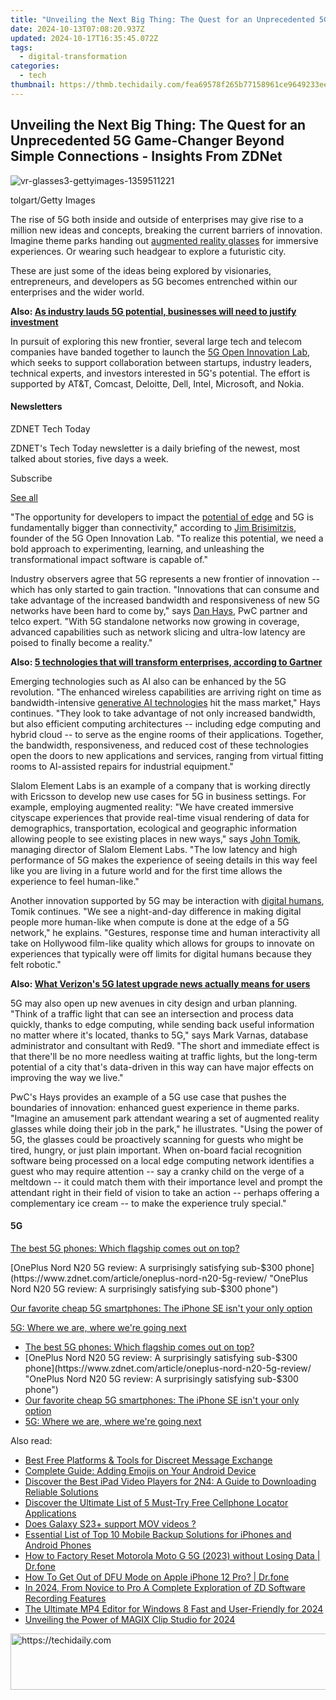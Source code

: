 ```yaml
---
title: "Unveiling the Next Big Thing: The Quest for an Unprecedented 5G Game-Changer Beyond Simple Connections - Insights From ZDNet"
date: 2024-10-13T07:08:20.937Z
updated: 2024-10-17T16:35:45.072Z
tags:
  - digital-transformation
categories:
  - tech
thumbnail: https://thmb.techidaily.com/fea69578f265b77158961ce9649233eee0ace50ab1ad8d0ca655a5decd1786bf.jpg
---
```


## Unveiling the Next Big Thing: The Quest for an Unprecedented 5G Game-Changer Beyond Simple Connections - Insights From ZDNet

![vr-glasses3-gettyimages-1359511221](https://www.zdnet.com/a/img/resize/16c49d19fc6e788871b5e07df90f68711d37e84d/2023/09/28/e0071fe9-aadf-4cf6-b1e7-674074fa5683/vr-glasses3-gettyimages-1359511221.jpg?auto=webp&width=1280)

tolgart/Getty Images

The rise of 5G both inside and outside of enterprises may give rise to a million new ideas and concepts, breaking the current barriers of innovation. Imagine theme parks handing out [augmented reality glasses](https://www.zdnet.com/article/best-smart-glasses/) for immersive experiences. Or wearing such headgear to explore a futuristic city.

These are just some of the ideas being explored by visionaries, entrepreneurs, and developers as 5G becomes entrenched within our enterprises and the wider world. 

**Also: [As industry lauds 5G potential, businesses will need to justify investment](https://www.zdnet.com/article/as-industry-lauds-5g-potential-businesses-will-need-to-justify-investment/)**

In pursuit of exploring this new frontier, several large tech and telecom companies have banded together to launch the [5G Open Innovation Lab](https://5goilab.com/), which seeks to support collaboration between startups, industry leaders, technical experts, and investors interested in 5G's potential. The effort is supported by AT&T, Comcast, Deloitte, Dell, Intel, Microsoft, and Nokia.

#### Newsletters

ZDNET Tech Today

ZDNET's Tech Today newsletter is a daily briefing of the newest, most talked about stories, five days a week.

 Subscribe

[See all](https://www.zdnet.com/newsletters/)

 "The opportunity for developers to impact the [potential of edge](https://www.zdnet.com/article/ahead-of-ai-this-other-technology-wave-is-sweeping-in-fast/) and 5G is fundamentally bigger than connectivity," according to [Jim Brisimitzis](https://www.linkedin.com/in/jim-brisimitzis/), founder of the 5G Open Innovation Lab. "To realize this potential, we need a bold approach to experimenting, learning, and unleashing the transformational impact software is capable of."

Industry observers agree that 5G represents a new frontier of innovation -- which has only started to gain traction. "Innovations that can consume and take advantage of the increased bandwidth and responsiveness of new 5G networks have been hard to come by," says [Dan Hays](https://www.linkedin.com/in/dhays/), PwC partner and telco expert. "With 5G standalone networks now growing in coverage, advanced capabilities such as network slicing and ultra-low latency are poised to finally become a reality."

**Also: [5 technologies that will transform enterprises, according to Gartner](https://www.zdnet.com/article/5-technologies-that-will-transform-enterprises-according-to-gartner/)**

Emerging technologies such as AI also can be enhanced by the 5G revolution. "The enhanced wireless capabilities are arriving right on time as bandwidth-intensive [generative AI technologies](https://www.zdnet.com/article/what-is-generative-ai-and-why-is-it-so-popular-heres-everything-you-need-to-know/) hit the mass market," Hays continues. "They look to take advantage of not only increased bandwidth, but also efficient computing architectures -- including edge computing and hybrid cloud -- to serve as the engine rooms of their applications. Together, the bandwidth, responsiveness, and reduced cost of these technologies open the doors to new applications and services, ranging from virtual fitting rooms to AI-assisted repairs for industrial equipment." 

Slalom Element Labs is an example of a company that is working directly with Ericsson to develop new use cases for 5G in business settings. For example, employing augmented reality: "We have created immersive cityscape experiences that provide real-time visual rendering of data for demographics, transportation, ecological and geographic information allowing people to see existing places in new ways," says [John Tomik](https://www.linkedin.com/in/johntomik/), managing director of Slalom Element Labs. "The low latency and high performance of 5G makes the experience of seeing details in this way feel like you are living in a future world and for the first time allows the experience to feel human-like."

Another innovation supported by 5G may be interaction with [digital humans](https://www.zdnet.com/article/human-oversight-key-to-keeping-ai-honest/), Tomik continues. "We see a night-and-day difference in making digital people more human-like when compute is done at the edge of a 5G network," he explains. "Gestures, response time and human interactivity all take on Hollywood film-like quality which allows for groups to innovate on experiences that typically were off limits for digital humans because they felt robotic."

**Also: [What Verizon's 5G latest upgrade news actually means for users](https://www.zdnet.com/article/what-verizons-5g-latest-upgrade-news-actually-means-for-users/)**

5G may also open up new avenues in city design and urban planning. "Think of a traffic light that can see an intersection and process data quickly, thanks to edge computing, while sending back useful information no matter where it's located, thanks to 5G," says Mark Varnas, database administrator and consultant with Red9\. "The short and immediate effect is that there'll be no more needless waiting at traffic lights, but the long-term potential of a city that's data-driven in this way can have major effects on improving the way we live."

PwC's Hays provides an example of a 5G use case that pushes the boundaries of innovation: enhanced guest experience in theme parks. "Imagine an amusement park attendant wearing a set of augmented reality glasses while doing their job in the park," he illustrates. "Using the power of 5G, the glasses could be proactively scanning for guests who might be tired, hungry, or just plain important. When on-board facial recognition software being processed on a local edge computing network identifies a guest who may require attention -- say a cranky child on the verge of a meltdown -- it could match them with their importance level and prompt the attendant right in their field of vision to take an action -- perhaps offering a complementary ice cream -- to make the experience truly special."

#### 5G

[The best 5G phones: Which flagship comes out on top?](https://www.zdnet.com/article/best-5g-phone/ "The best 5G phones: Which flagship comes out on top?")

[OnePlus Nord N20 5G review: A surprisingly satisfying sub-$300 phone](https://www.zdnet.com/article/oneplus-nord-n20-5g-review/ "OnePlus Nord N20 5G review: A surprisingly satisfying sub-$300 phone")

[Our favorite cheap 5G smartphones: The iPhone SE isn't your only option](https://www.zdnet.com/article/best-cheap-5g-phone/ "Our favorite cheap 5G smartphones: The iPhone SE isn't your only option")

[5G: Where we are, where we're going next](https://www.zdnet.com/article/5g-where-we-are-where-were-going-next/ "5G: Where we are, where we're going next")

* [The best 5G phones: Which flagship comes out on top?](https://www.zdnet.com/article/best-5g-phone/ "The best 5G phones: Which flagship comes out on top?")
* [OnePlus Nord N20 5G review: A surprisingly satisfying sub-$300 phone](https://www.zdnet.com/article/oneplus-nord-n20-5g-review/ "OnePlus Nord N20 5G review: A surprisingly satisfying sub-$300 phone")
* [Our favorite cheap 5G smartphones: The iPhone SE isn't your only option](https://www.zdnet.com/article/best-cheap-5g-phone/ "Our favorite cheap 5G smartphones: The iPhone SE isn't your only option")
* [5G: Where we are, where we're going next](https://www.zdnet.com/article/5g-where-we-are-where-were-going-next/ "5G: Where we are, where we're going next")

<ins class="adsbygoogle"
     style="display:block"
     data-ad-format="autorelaxed"
     data-ad-client="ca-pub-7571918770474297"
     data-ad-slot="1223367746"></ins>

<ins class="adsbygoogle"
     style="display:block"
     data-ad-client="ca-pub-7571918770474297"
     data-ad-slot="8358498916"
     data-ad-format="auto"
     data-full-width-responsive="true"></ins>

<span class="atpl-alsoreadstyle">Also read:</span>
<div><ul>
<li><a href="https://app-tips.techidaily.com/best-free-platforms-and-tools-for-discreet-message-exchange/"><u>Best Free Platforms & Tools for Discreet Message Exchange</u></a></li>
<li><a href="https://app-tips.techidaily.com/complete-guide-adding-emojis-on-your-android-device/"><u>Complete Guide: Adding Emojis on Your Android Device</u></a></li>
<li><a href="https://app-tips.techidaily.com/discover-the-best-ipad-video-players-for-2n4-a-guide-to-downloading-reliable-solutions/"><u>Discover the Best iPad Video Players for 2N4: A Guide to Downloading Reliable Solutions</u></a></li>
<li><a href="https://app-tips.techidaily.com/discover-the-ultimate-list-of-5-must-try-free-cellphone-locator-applications/"><u>Discover the Ultimate List of 5 Must-Try Free Cellphone Locator Applications</u></a></li>
<li><a href="https://phone-solutions.techidaily.com/does-galaxy-s23plus-support-mov-videos-by-aiseesoft-video-converter-play-mov-on-android/"><u>Does Galaxy S23+ support MOV videos ?</u></a></li>
<li><a href="https://app-tips.techidaily.com/essential-list-of-top-10-mobile-backup-solutions-for-iphones-and-android-phones/"><u>Essential List of Top 10 Mobile Backup Solutions for iPhones and Android Phones</u></a></li>
<li><a href="https://techidaily.com/how-to-factory-reset-motorola-moto-g-5g-2023-without-losing-data-drfone-by-drfone-reset-android-reset-android/"><u>How to Factory Reset Motorola Moto G 5G (2023) without Losing Data | Dr.fone</u></a></li>
<li><a href="https://techidaily.com/how-to-get-out-of-dfu-mode-on-apple-iphone-12-pro-drfone-by-drfone-ios-system-repair-ios-system-repair/"><u>How To Get Out of DFU Mode on Apple iPhone 12 Pro? | Dr.fone</u></a></li>
<li><a href="https://remote-screen-capture.techidaily.com/in-2024-from-novice-to-pro-a-complete-exploration-of-zd-software-recording-features/"><u>In 2024, From Novice to Pro A Complete Exploration of ZD Software Recording Features</u></a></li>
<li><a href="https://smart-video-editing.techidaily.com/the-ultimate-mp4-editor-for-windows-8-fast-and-user-friendly-for-2024/"><u>The Ultimate MP4 Editor for Windows 8 Fast and User-Friendly for 2024</u></a></li>
<li><a href="https://some-tips.techidaily.com/unveiling-the-power-of-magix-clip-studio-for-2024/"><u>Unveiling the Power of MAGIX Clip Studio for 2024</u></a></li>
</ul></div>

<!-- affiliate ads begin -->
<a href="https://appsumo.8odi.net/c/5597632/2105876/7443" target="_top" id="2105876">
  <img src="//a.impactradius-go.com/display-ad/7443-2105876" border="0" alt="https://techidaily.com" width="728" height="90"/>
</a>
<img height="0" width="0" src="https://appsumo.8odi.net/i/5597632/2105876/7443" style="position:absolute;visibility:hidden;" border="0" />
<!-- affiliate ads end -->

